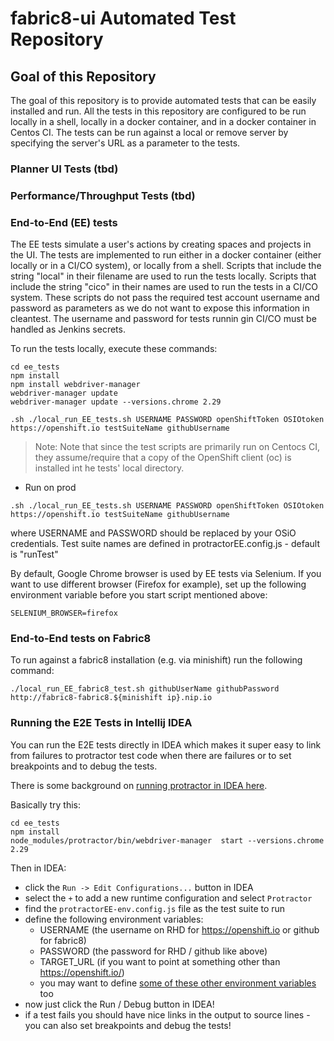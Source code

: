 # fabric8-ui Automated Test Repository

## Goal of this Repository

The goal of this repository is to provide automated tests that can be easily installed and run. All the tests in this repository are configured to be run locally in a shell, locally in a docker container, and in a docker container in Centos CI. The tests can be run against a local or remove server by specifying the server's URL as a parameter to the tests.

### Planner UI Tests (tbd)

### Performance/Throughput Tests (tbd)

### End-to-End (EE) tests

The EE tests simulate a user's actions by creating spaces and projects in the UI. The tests are implemented to run either in a docker container (either locally or in a CI/CO system), or locally from a shell. Scripts that include the string "local" in their filename are used to run the tests locally. Scripts that include the string "cico" in their names are used to run the tests in a CI/CO system. These scripts do not pass the required test account username and password as parameters as we do not want to expose this information in cleantest. The username and password for tests runnin gin CI/CO must be handled as Jenkins secrets.

To run the tests locally, execute these commands:

```
cd ee_tests
npm install
npm install webdriver-manager
webdriver-manager update
webdriver-manager update --versions.chrome 2.29

.sh ./local_run_EE_tests.sh USERNAME PASSWORD openShiftToken OSIOtoken https://openshift.io testSuiteName githubUsername
```

> Note: Note that since the test scripts are primarily run on Centocs CI, they assume/require that a copy of the OpenShift client (oc) is installed int he tests' local directory. 

* Run on prod

```
.sh ./local_run_EE_tests.sh USERNAME PASSWORD openShiftToken OSIOtoken https://openshift.io testSuiteName githubUsername
```
where USERNAME and PASSWORD should be replaced by your OSiO credentials. Test suite names are defined in protractorEE.config.js - default is "runTest"

By default, Google Chrome browser is used by EE tests via Selenium. If you want
to use different browser (Firefox for example), set up the following environment
variable before you start script mentioned above:

```
SELENIUM_BROWSER=firefox
```

### End-to-End tests on Fabric8

To run against a fabric8 installation (e.g. via minishift) run the following command:


```
./local_run_EE_fabric8_test.sh githubUserName githubPassword http://fabric8-fabric8.${minishift ip}.nip.io
```

### Running the E2E Tests in Intellij IDEA

You can run the E2E tests directly in IDEA which makes it super easy to link from failures to protractor test code when there are failures or to set breakpoints and to debug the tests.

There is some background on [running protractor in IDEA here](https://www.jetbrains.com/help/idea/run-debug-configuration-protractor.html).

Basically try this:

```
cd ee_tests
npm install
node_modules/protractor/bin/webdriver-manager  start --versions.chrome 2.29
```

Then in IDEA:

* click the `Run -> Edit Configurations...` button in IDEA
* select the `+` to add a new runtime configuration and select `Protractor`
* find the `protractorEE-env.config.js` file as the test suite to run
* define the following environment variables:
  * USERNAME (the username on RHD for https://openshift.io or github for fabric8)
  * PASSWORD (the password for RHD / github like above)
  * TARGET_URL (if you want to point at something other than https://openshift.io/)
  * you may want to define [some of these other environment variables](https://github.com/fabric8io/fabric8-test/blob/master/ee_tests/protractorEE-env.config.js#L17) too
* now just click the Run / Debug button in IDEA!
* if a test fails you should have nice links in the output to source lines - you can also set breakpoints and debug the tests!
  
 
